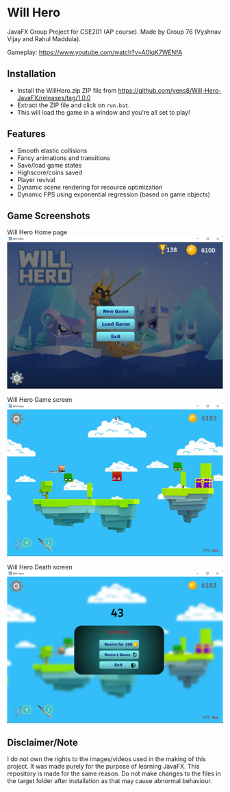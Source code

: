 # Will Hero
JavaFX Group Project for CSE201 (AP course).
Made by Group 76 (Vyshnav Vijay and Rahul Maddula).

Gameplay: https://www.youtube.com/watch?v=A0IqK7WENfA

## Installation
- Install the WillHero.zip ZIP file from https://github.com/vens8/Will-Hero-JavaFX/releases/tag/1.0.0
- Extract the ZIP file and click on `run.bat`. 
- This will load the game in a window and you're all set to play!

## Features
- Smooth elastic collisions
- Fancy animations and transitions
- Save/load game states
- Highscore/coins saved
- Player revival
- Dynamic scene rendering for resource optimization
- Dynamic FPS using exponential regression (based on game objects)

## Game Screenshots
Will Hero Home page
![Will Hero Main Page](https://github.com/vens8/Will-Hero-JavaFX/blob/main/Game%20Screenshots/WillHero1.png?raw=true)

Will Hero Game screen
![Will Hero Game screen](https://github.com/vens8/Will-Hero-JavaFX/blob/main/Game%20Screenshots/WillHero2.png?raw=true)

Will Hero Death screen
![Will Hero Death screen](https://github.com/vens8/Will-Hero-JavaFX/blob/main/Game%20Screenshots/WillHero3.png?raw=true)

## Disclaimer/Note
I do not own the rights to the images/videos used in the making of this project. It was made purely for the purpose of learning JavaFX. This repository is made for the same reason.
Do not make changes to the files in the target folder after installation as that may cause abnormal behaviour. 
